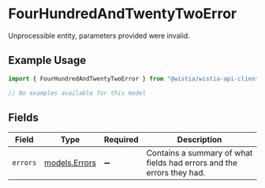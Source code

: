 # FourHundredAndTwentyTwoError

Unprocessible entity, parameters provided were invalid.

## Example Usage

```typescript
import { FourHundredAndTwentyTwoError } from "@wistia/wistia-api-client/models/errors";

// No examples available for this model
```

## Fields

| Field                                                                 | Type                                                                  | Required                                                              | Description                                                           |
| --------------------------------------------------------------------- | --------------------------------------------------------------------- | --------------------------------------------------------------------- | --------------------------------------------------------------------- |
| `errors`                                                              | [models.Errors](../../models/errors.md)                               | :heavy_minus_sign:                                                    | Contains a summary of what fields had errors and the errors they had. |